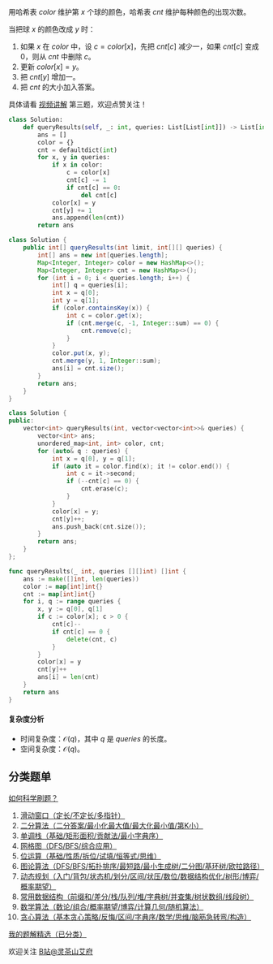 用哈希表 $\textit{color}$ 维护第 $x$ 个球的颜色，哈希表 $\textit{cnt}$ 维护每种颜色的出现次数。

当把球 $x$ 的颜色改成 $y$ 时：

1. 如果 $x$ 在 $\textit{color}$ 中，设 $c=\textit{color}[x]$，先把 $\textit{cnt}[c]$ 减少一，如果 $\textit{cnt}[c]$ 变成 $0$，则从 $\textit{cnt}$ 中删除 $c$。
2. 更新 $\textit{color}[x] = y$。
3. 把 $\textit{cnt}[y]$ 增加一。
4. 把 $\textit{cnt}$ 的大小加入答案。

具体请看 [视频讲解](https://www.bilibili.com/video/BV1SU411d7wj/) 第三题，欢迎点赞关注！

```py [sol-Python3]
class Solution:
    def queryResults(self, _: int, queries: List[List[int]]) -> List[int]:
        ans = []
        color = {}
        cnt = defaultdict(int)
        for x, y in queries:
            if x in color:
                c = color[x]
                cnt[c] -= 1
                if cnt[c] == 0:
                    del cnt[c]
            color[x] = y
            cnt[y] += 1
            ans.append(len(cnt))
        return ans
```

```java [sol-Java]
class Solution {
    public int[] queryResults(int limit, int[][] queries) {
        int[] ans = new int[queries.length];
        Map<Integer, Integer> color = new HashMap<>();
        Map<Integer, Integer> cnt = new HashMap<>();
        for (int i = 0; i < queries.length; i++) {
            int[] q = queries[i];
            int x = q[0];
            int y = q[1];
            if (color.containsKey(x)) {
                int c = color.get(x);
                if (cnt.merge(c, -1, Integer::sum) == 0) {
                    cnt.remove(c);
                }
            }
            color.put(x, y);
            cnt.merge(y, 1, Integer::sum);
            ans[i] = cnt.size();
        }
        return ans;
    }
}
```

```cpp [sol-C++]
class Solution {
public:
    vector<int> queryResults(int, vector<vector<int>>& queries) {
        vector<int> ans;
        unordered_map<int, int> color, cnt;
        for (auto& q : queries) {
            int x = q[0], y = q[1];
            if (auto it = color.find(x); it != color.end()) {
                int c = it->second;
                if (--cnt[c] == 0) {
                    cnt.erase(c);
                }
            }
            color[x] = y;
            cnt[y]++;
            ans.push_back(cnt.size());
        }
        return ans;
    }
};
```

```go [sol-Go]
func queryResults(_ int, queries [][]int) []int {
	ans := make([]int, len(queries))
	color := map[int]int{}
	cnt := map[int]int{}
	for i, q := range queries {
		x, y := q[0], q[1]
		if c := color[x]; c > 0 {
			cnt[c]--
			if cnt[c] == 0 {
				delete(cnt, c)
			}
		}
		color[x] = y
		cnt[y]++
		ans[i] = len(cnt)
	}
	return ans
}
```

#### 复杂度分析

- 时间复杂度：$\mathcal{O}(q)$，其中 $q$ 是 $\textit{queries}$ 的长度。
- 空间复杂度：$\mathcal{O}(q)$。

## 分类题单

[如何科学刷题？](https://leetcode.cn/circle/discuss/RvFUtj/)

1. [滑动窗口（定长/不定长/多指针）](https://leetcode.cn/circle/discuss/0viNMK/)
2. [二分算法（二分答案/最小化最大值/最大化最小值/第K小）](https://leetcode.cn/circle/discuss/SqopEo/)
3. [单调栈（基础/矩形面积/贡献法/最小字典序）](https://leetcode.cn/circle/discuss/9oZFK9/)
4. [网格图（DFS/BFS/综合应用）](https://leetcode.cn/circle/discuss/YiXPXW/)
5. [位运算（基础/性质/拆位/试填/恒等式/思维）](https://leetcode.cn/circle/discuss/dHn9Vk/)
6. [图论算法（DFS/BFS/拓扑排序/最短路/最小生成树/二分图/基环树/欧拉路径）](https://leetcode.cn/circle/discuss/01LUak/)
7. [动态规划（入门/背包/状态机/划分/区间/状压/数位/数据结构优化/树形/博弈/概率期望）](https://leetcode.cn/circle/discuss/tXLS3i/)
8. [常用数据结构（前缀和/差分/栈/队列/堆/字典树/并查集/树状数组/线段树）](https://leetcode.cn/circle/discuss/mOr1u6/)
9. [数学算法（数论/组合/概率期望/博弈/计算几何/随机算法）](https://leetcode.cn/circle/discuss/IYT3ss/)
10. [贪心算法（基本贪心策略/反悔/区间/字典序/数学/思维/脑筋急转弯/构造）](https://leetcode.cn/circle/discuss/g6KTKL/)

[我的题解精选（已分类）](https://github.com/EndlessCheng/codeforces-go/blob/master/leetcode/SOLUTIONS.md)

欢迎关注 [B站@灵茶山艾府](https://space.bilibili.com/206214)
